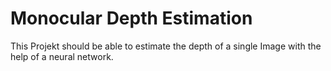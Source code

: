 # Monocular Depth Estimation

This Projekt should be able to estimate the depth of a single Image with the help of a neural network.
